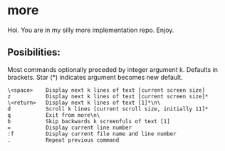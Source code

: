 # more

Hoi. You are in my silly more implementation repo. Enjoy.

## Posibilities:

Most commands optionally preceded by integer argument k. Defaults in brackets.  Star (*) indicates argument becomes new default.     

    \<space>    Display next k lines of text [current screen size]              
    z           Display next k lines of text [current screen size]*            
    \<return>   Display next k lines of text [1]*\n\                               
    d           Scroll k lines [current scroll size, initially 11]*             
    q           Exit from more\n\                                                  
    b           Skip backwards k screenfuls of text [1]                     
    =           Display current line number                     
    :f          Display current file name and line number                    
    .           Repeat previous command 
